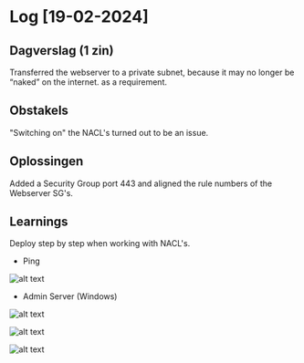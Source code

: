 # Log [19-02-2024]

## Dagverslag (1 zin)
Transferred the webserver to a private subnet, because it may no longer be “naked” on the internet. as a requirement.


## Obstakels
"Switching on" the NACL's turned out to be an issue.

## Oplossingen
Added a Security Group port 443 and aligned the rule numbers of the Webserver SG's.

## Learnings
Deploy step by step when working with NACL's.


- Ping

![alt text](<10_includes/Scherm­afbeelding 2024-02-19 om 11.41.24.png>)


- Admin Server (Windows)

![alt text](<10_includes/Scherm­afbeelding 2024-02-19 om 17.22.19.png>)

![alt text](<10_includes/Scherm­afbeelding 2024-02-19 om 17.22.18.png>)

![alt text](<10_includes/Scherm­afbeelding 2024-02-19 om 12.10.32.png>)